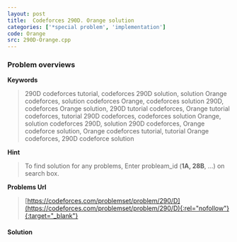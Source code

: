 ```yaml
---
layout: post
title:  Codeforces 290D. Orange solution
categories: ['*special problem', 'implementation']
code: Orange
src: 290D-Orange.cpp
---
```

### **Problem overviews**

**Keywords**
> 290D codeforces tutorial, codeforces 290D solution, solution Orange codeforces, solution codeforces Orange, codeforces solution 290D, codeforces Orange solution, 290D tutorial codeforces, Orange tutorial codeforces, tutorial 290D codeforces, codeforces solution Orange, solution codeforces 290D, solution 290D codeforces, Orange codeforce solution, Orange codeforces tutorial, tutorial Orange codeforces, 290D codeforce solution

**Hint**
> To find solution for any problems, Enter probleam_id (**1A, 28B**, ...) on search box. 

**Problems Url**
> [https://codeforces.com/problemset/problem/290/D](https://codeforces.com/problemset/problem/290/D){:rel="nofollow"}{:target="_blank"}

#### **Solution**



